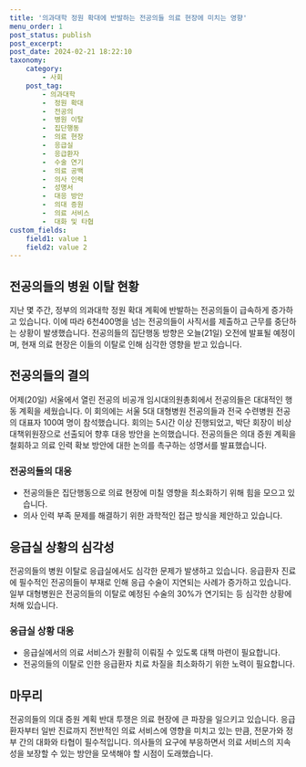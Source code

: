 ```yaml
---
title: '의과대학 정원 확대에 반발하는 전공의들 의료 현장에 미치는 영향'
menu_order: 1
post_status: publish
post_excerpt: 
post_date: 2024-02-21 18:22:10
taxonomy:
    category:
        - 사회
    post_tag:
        - 의과대학
        -  정원 확대
        -  전공의
        -  병원 이탈
        -  집단행동
        -  의료 현장
        -  응급실
        -  응급환자
        -  수술 연기
        -  의료 공백
        -  의사 인력
        -  성명서
        -  대응 방안
        -  의대 증원
        -  의료 서비스
        -  대화 및 타협
custom_fields:
    field1: value 1
    field2: value 2
---
```


## 전공의들의 병원 이탈 현황
지난 몇 주간, 정부의 의과대학 정원 확대 계획에 반발하는 전공의들이 급속하게 증가하고 있습니다. 이에 따라 6천400명을 넘는 전공의들이 사직서를 제출하고 근무를 중단하는 상황이 발생했습니다. 전공의들의 집단행동 방향은 오늘(21일) 오전에 발표될 예정이며, 현재 의료 현장은 이들의 이탈로 인해 심각한 영향을 받고 있습니다.
## 전공의들의 결의
어제(20일) 서울에서 열린 전공의 비공개 임시대의원총회에서 전공의들은 대대적인 행동 계획을 세웠습니다. 이 회의에는 서울 5대 대형병원 전공의들과 전국 수련병원 전공의 대표자 100여 명이 참석했습니다. 회의는 5시간 이상 진행되었고, 박단 회장이 비상대책위원장으로 선출되어 향후 대응 방안을 논의했습니다. 전공의들은 의대 증원 계획을 철회하고 의료 인력 확보 방안에 대한 논의를 촉구하는 성명서를 발표했습니다.
### 전공의들의 대응
- 전공의들은 집단행동으로 의료 현장에 미칠 영향을 최소화하기 위해 힘을 모으고 있습니다.
- 의사 인력 부족 문제를 해결하기 위한 과학적인 접근 방식을 제안하고 있습니다.
## 응급실 상황의 심각성
전공의들의 병원 이탈로 응급실에서도 심각한 문제가 발생하고 있습니다. 응급환자 진료에 필수적인 전공의들이 부재로 인해 응급 수술이 지연되는 사례가 증가하고 있습니다. 일부 대형병원은 전공의들의 이탈로 예정된 수술의 30%가 연기되는 등 심각한 상황에 처해 있습니다. 
### 응급실 상황 대응
- 응급실에서의 의료 서비스가 원활히 이뤄질 수 있도록 대책 마련이 필요합니다.
- 전공의들의 이탈로 인한 응급환자 치료 차질을 최소화하기 위한 노력이 필요합니다.
## 마무리
전공의들의 의대 증원 계획 반대 투쟁은 의료 현장에 큰 파장을 일으키고 있습니다. 응급환자부터 일반 진료까지 전반적인 의료 서비스에 영향을 미치고 있는 만큼, 전문가와 정부 간의 대화와 타협이 필수적입니다. 의사들의 요구에 부응하면서 의료 서비스의 지속성을 보장할 수 있는 방안을 모색해야 할 시점이 도래했습니다.
